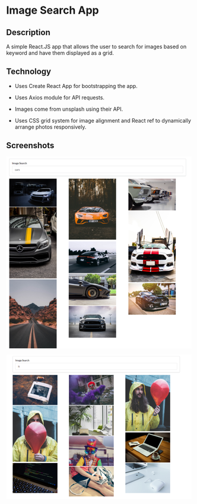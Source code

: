 # Image Search App

## Description

A simple React.JS app that allows the user to search for images based on keyword and have them displayed as a grid.

## Technology

- Uses Create React App for bootstrapping the app.

- Uses Axios module for API requests.

- Images come from unsplash using their API.

- Uses CSS grid system for image alignment and React ref to dynamically arrange photos responsively.

## Screenshots

![alt text](https://github.com/Twistedben/unsplash_api/blob/master/public/screenshots/ImageSearchApp-cars.png "Search results for Cars")

![alt text](https://github.com/Twistedben/unsplash_api/blob/master/public/screenshots/ImageSearchApp-it.png "Search results for It")
